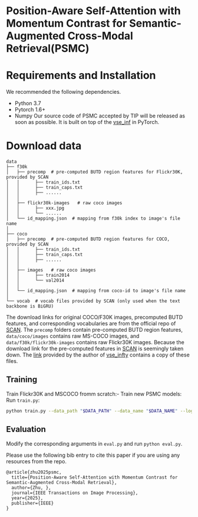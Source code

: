 # Position-Aware Self-Attention with Momentum Contrast for Semantic-Augmented Cross-Modal Retrieval(PSMC)
# Requirements and Installation
We recommended the following dependencies.
  - Python 3.7
  - Pytorch 1.6+
  - Numpy
Our source code of PSMC accepted by TIP will be released as soon as possible. It is built on top of the [vse_inf](https://github.com/woodfrog/vse_infty) in PyTorch. 
# Download data 
```
data
├── f30k
│   ├── precomp  # pre-computed BUTD region features for Flickr30K, provided by SCAN
│   │      ├── train_ids.txt
│   │      ├── train_caps.txt
│   │      ├── ......
│   │
│   ├── flickr30k-images   # raw coco images
│   │      ├── xxx.jpg
│   │      └── ......
│   └── id_mapping.json  # mapping from f30k index to image's file name
│
├── coco
│   ├── precomp  # pre-computed BUTD region features for COCO, provided by SCAN
│   │      ├── train_ids.txt
│   │      ├── train_caps.txt
│   │      ├── ......
│   │
│   ├── images   # raw coco images
│   │      ├── train2014
│   │      └── val2014
│   │
│   └── id_mapping.json  # mapping from coco-id to image's file name
│
└── vocab  # vocab files provided by SCAN (only used when the text backbone is BiGRU)
```
The download links for original COCO/F30K images, precomputed BUTD features, and corresponding vocabularies are from the official repo of [SCAN](https://github.com/kuanghuei/SCAN#download-data). The ```precomp``` folders contain pre-computed BUTD region features, ```data/coco/images``` contains raw MS-COCO images, and ```data/f30k/flickr30k-images``` contains raw Flickr30K images. 
Because the download link for the pre-computed features in [SCAN]((https://github.com/kuanghuei/SCAN)) is seemingly taken down. The [link](https://www.dropbox.com/sh/qp3fw9hqegpm914/AAC3D3kqkh5i4cgZOfVmlWCDa?dl=0) provided by the author of [vse_infty](https://github.com/woodfrog/vse_infty) contains a copy of these files. 


## Training
Train Flickr30K and MSCOCO fromm scratch:- Train new PSMC models: Run `train.py`:
```bash
python train.py --data_path "$DATA_PATH" --data_name "$DATA_NAME" --logger_name "$LOGGER_NAME" 
```

## Evaluation
Modify the corresponding arguments in `eval.py` and run `python eval.py`.


Please use the following bib entry to cite this paper if you are using any resources from the repo.
```
@article{zhu2025psmc,
  title={Position-Aware Self-Attention with Momentum Contrast for Semantic-Augmented Cross-Modal Retrieval},
  author={Zhu, },
  journal={IEEE Transactions on Image Processing},
  year={2025},
  publisher={IEEE}
}
```
